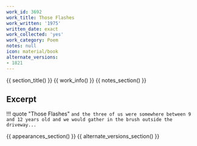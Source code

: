 ```yaml
---
work_id: 3692
work_title: Those Flashes
work_written: '1975'
written_date: exact
work_collected: 'yes'
work_category: Poem
notes: null
icon: material/book
alternate_versions:
- 1821
---
```


{{ section_title() }}
{{ work_info() }}
{{ notes_section() }}
## Excerpt
!!! quote "Those Flashes"
    ```
    and the three of us were somewhere
    between 9 and 12 years old
    and we would gather in the brush
    outside the driveway...
    ```

{{ appearances_section() }}
{{ alternate_versions_section() }}